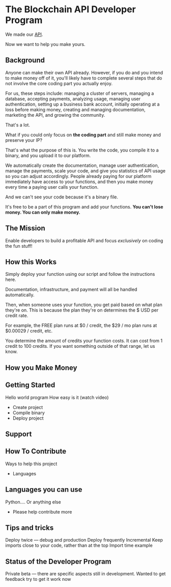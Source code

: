# The Blockchain API Developer Program

We made our <a href="https://docs.blockchainapi.com" target="_blank">API</a>.

Now we want to help you make yours.

## Background

Anyone can make their own API already. However, if you do and you intend to make money off of it, 
you'll likely have to complete several steps that do not involve the core coding part you actually enjoy. 

For us, these steps include: managing a cluster of servers, managing a database, accepting payments, analyzing usage, 
managing user authentication, setting up a business bank account, initially operating at a loss before making money, 
creating and managing documentation, marketing the API, and growing the community.

That's a lot.

What if you could only focus on **the coding part** and still make money and preserve your IP?

That's what the purpose of this is. You write the code, you compile it to a binary, and you upload it to our platform.

We automatically create the documentation, manage user authentication, manage the payments, scale your code, and give you 
statistics of API usage so you can adjust accordingly. People already paying for our platform
 immediately have access to your functions, and then you make money every time a paying user calls your function. 

And we can't see your code because it's a binary file.

It's free to be a part of this program and add your functions. **You can't lose money. You can only make money.**

## The Mission

Enable developers to build a profitable API and focus *exclusively* on coding the fun stuff!

## How this Works

Simply deploy your function using our script and follow the instructions here.

Documentation, infrastructure, and payment will all be handled automatically.

Then, when someone uses your function, you get paid based on what plan they're on. This is because the plan they're on
determines the $ USD per credit rate. 

For example, the FREE plan runs at $0 / credit, the $29 / mo plan runs at $0.00029 / credit, etc.

You determine the amount of credits your function costs. It can cost from 1 credit to 100 credits. If you want something 
outside of that range, let us know.

## How you Make Money

## Getting Started

Hello world program
How easy is it (watch video)
- Create project
- Compile binary
- Deploy project

## Support

## How To Contribute

Ways to help this project
- Languages

## Languages you can use
Python…. Or anything else
- Please help contribute more

## Tips and tricks

Deploy twice — debug and production 
Deploy frequently 
Incremental 
Keep imports close to your code, rather than at the top 
Import time example

## Status of the Developer Program

Private beta — there are specific aspects still in development. Wanted to get feedback try to get it work now
